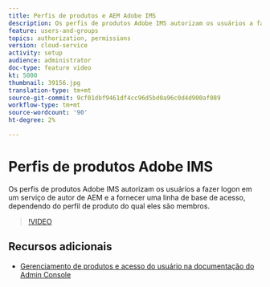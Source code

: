 ```yaml
---
title: Perfis de produtos e AEM Adobe IMS
description: Os perfis de produtos Adobe IMS autorizam os usuários a fazer logon em um serviço de autor de AEM e a fornecer uma linha de base de acesso, dependendo do perfil de produto do qual eles são membros.
feature: users-and-groups
topics: authorization, permissions
version: cloud-service
activity: setup
audience: administrator
doc-type: feature video
kt: 5000
thumbnail: 39156.jpg
translation-type: tm+mt
source-git-commit: 9cf01dbf9461df4cc96d5bd0a96c0d4d900af089
workflow-type: tm+mt
source-wordcount: '90'
ht-degree: 2%

---
```



# Perfis de produtos Adobe IMS

Os perfis de produtos Adobe IMS autorizam os usuários a fazer logon em um serviço de autor de AEM e a fornecer uma linha de base de acesso, dependendo do perfil de produto do qual eles são membros.

>[!VIDEO](https://video.tv.adobe.com/v/39156/?quality=12&learn=on)

## Recursos adicionais

+ [Gerenciamento de produtos e acesso do usuário na documentação do Admin Console](https://docs.adobe.com/content/help/en/experience-manager-cloud-service/security/ims-support.html#managing-products-and-user-access-in-admin-console)

